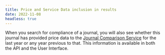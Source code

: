 ```yaml
---
title: Price and Service Data inclusion in results
date: 2022-11-08
headless: true
---
```


When you search for compliance of a journal, you will also see whether this journal has provided price data to the [Journal Comparison Service](https://www.coalition-s.org/journal-comparison-service/) for the last year or any year previous to that.  This information is available in both the API and the User Interface.
